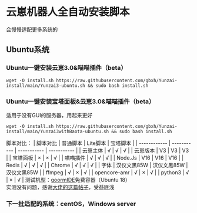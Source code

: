 # 云崽机器人全自动安装脚本  
会慢慢适配更多系统的  
## Ubuntu系统  
### Ubuntu一键安装云崽3.0&喵喵插件（beta）
```
wget -O install.sh https://raw.githubusercontent.com/gbxh/Yunzai-install/main/Yunzai3-ubuntu.sh && sudo bash install.sh
```
### Ubuntu一键安装宝塔面板&云崽3.0&喵喵插件（beta）
适用于没有GUI的服务器，用起来更好
```
wget -O install.sh https://raw.githubusercontent.com/gbxh/Yunzai-install/main/Yunzai3withBaota-ubuntu.sh && sudo bash install.sh
```
脚本对比：
| 脚本对比 | 普通脚本 | Lite脚本  | 宝塔脚本 |
| ------------ | ----------- | ----------- | ----------- |
| 云崽主体 | √         | √         | √         |
| 云崽版本 | V3          | V3          | V3          |
| 宝塔面板 | ×          | ×          | √         |
| 喵喵插件 | √         | √         | √         |
| Node.Js      | V16         | V16         | V16         |
| Redis        | √         | √         | √         |
| Chrome       | √         | √         | √         |
| 字体       | 汉仪文黑85W | 汉仪文黑85W | 汉仪文黑85W |
| ffmpeg       | √         | ×          | √         |
| opencore-amr | √         | ×          | √         |
| python3      | √         | ×          | √         |
测试机型：[goormIDE](https://ide.goorm.io)免费容器（Ubuntu 18）  
实测没有问题，感谢[大佬的这篇帖子](https://github.com/Le-niao/Yunzai-Bot/issues/154)，受益匪浅
  
  
  
### 下一批适配的系统：centOS，Windows server

